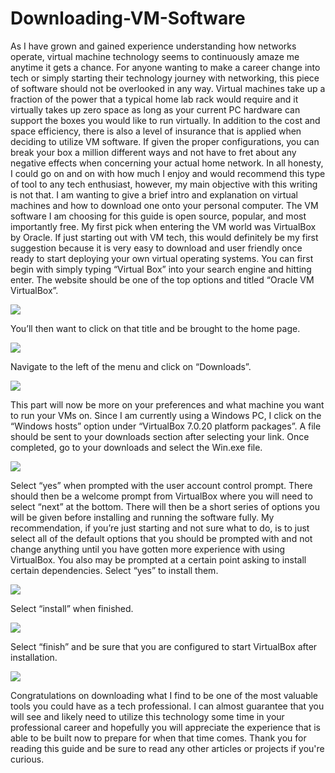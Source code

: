 # Downloading-VM-Software
As I have grown and gained experience understanding how networks operate, virtual machine technology seems to continuously amaze me anytime it gets a chance. For anyone wanting to make a career change into tech or simply starting their technology journey with networking, this piece of software should not be overlooked in any way. 
Virtual machines take up a fraction of the power that a typical home lab rack would require and it virtually takes up zero space as long as your current PC hardware can support the boxes you would like to run virtually. In addition to the cost and space efficiency, there is also a level of insurance that is applied when deciding to utilize VM software. If given the proper configurations, you can break your box a million different ways and not have to fret about any negative effects when concerning your actual home network. 
In all honesty, I could go on and on with how much I enjoy and would recommend this type of tool to any tech enthusiast, however, my main objective with this writing is not that. I am wanting to give a brief intro and explanation on virtual machines and how to download one onto your personal computer. 
The VM software I am choosing for this guide is open source, popular, and most importantly free. 
My first pick when entering the VM world was VirtualBox by Oracle. If just starting out with VM tech, this would definitely be my first suggestion because it is very easy to download and user friendly once ready to start deploying your own virtual operating systems. 
You can first begin with simply typing “Virtual Box” into your search engine and hitting enter. The website should be one of the top options and titled “Oracle VM VirtualBox”.


<img src="https://github.com/user-attachments/assets/bfdce31c-a606-4bc5-85f8-ea841dc6dd6b" />


You’ll then want to click on that title and be brought to the home page.


<img src="https://github.com/user-attachments/assets/ee8a2f59-de3c-47c6-a461-97152b816023" />


Navigate to the left of the menu and click on “Downloads”.


<img src="https://github.com/user-attachments/assets/ff8a2067-4d5a-4f92-add5-b8aacb301a14" />


This part will now be more on your preferences and what machine you want to run your VMs on. Since I am currently using a Windows PC, I click on the “Windows hosts” option under “VirtualBox 7.0.20 platform packages”. A file should be sent to your downloads section after selecting your link. Once completed, go to your downloads and select the Win.exe file. 


<img src="https://github.com/user-attachments/assets/a947b1f8-ab2a-4129-9ae4-9249cbdd3790" />


Select “yes” when prompted with the user account control prompt. There should then be a welcome prompt from VirtualBox where you will need to select “next” at the bottom. There will then be a short series of options you will be given before installing and running the software fully. My recommendation, if you’re just starting and not sure what to do, is to just select all of the default options that you should be prompted with and not change anything until you have gotten more experience with using VirtualBox. You also may be prompted at a certain point asking to install certain dependencies. Select “yes” to install them.


<img src="https://github.com/user-attachments/assets/0ab431e6-7523-4c26-a4cd-8daf88b01d2b" />


Select “install” when finished.


<img src="https://github.com/user-attachments/assets/4e349d52-6536-4be9-a867-a570e800f6c2" />


Select “finish” and be sure that you are configured to start VirtualBox after installation.


<img src="https://github.com/user-attachments/assets/880c0780-f4dc-4bb9-a12f-72a0e0fe7fa5" />


Congratulations on downloading what I find to be one of the most valuable tools you could have as a tech professional. I can almost guarantee that you will see and likely need to utilize this technology some time in your professional career and hopefully you will appreciate the experience that is able to be built now to prepare for when that time comes. 
Thank you for reading this guide and be sure to read any other articles or projects if you're curious.


